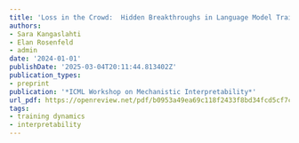 ```yaml
---
title: 'Loss in the Crowd:  Hidden Breakthroughs in Language Model Training'
authors:
- Sara Kangaslahti
- Elan Rosenfeld
- admin
date: '2024-01-01'
publishDate: '2025-03-04T20:11:44.813402Z'
publication_types:
- preprint
publication: '*ICML Workshop on Mechanistic Interpretability*'
url_pdf: https://openreview.net/pdf/b0953a49ea69c118f2433f8bd34fcd5cf7c33bd4.pdf
tags:
- training dynamics
- interpretability
---
```

